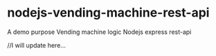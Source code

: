 # nodejs-vending-machine-rest-api
 A demo purpose Vending machine logic Nodejs express rest-api
 
 
 //I will update here...
